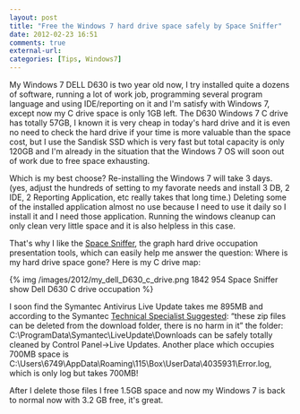```yaml
---
layout: post
title: "Free the Windows 7 hard drive space safely by Space Sniffer"
date: 2012-02-23 16:51
comments: true
external-url:
categories: [Tips, Windows7]
---
```

My Windows 7 DELL D630 is two year old now, I try installed quite a dozens of software, running a lot of work job, programming several program language and using IDE/reporting on it and I'm satisfy with Windows 7, except now my C drive space is only 1GB left. The D630 Windows 7 C drive has totally 57GB, I known it is very cheap in today's hard drive and it is even no need to check the hard drive if your time is more valuable than the space cost, but I use the Sandisk SSD which is very fast but total capacity is only 120GB and I'm already in the situation that the Windows 7 OS will soon out of work due to free space exhausting.

Which is my best choose? <!--more-->Re-installing the Windows 7 will take 3 days. (yes, adjust the hundreds of setting to my favorate needs and install 3 DB, 2 IDE, 2 Reporting Application, etc really takes that long time.) Deleting some of the installed application almost no use because I need to use it daily so I install it and I need those application. Running the windows cleanup can only clean very little space and it is also helpless in this case.

That's why I like the <a href="http://spacesniffer.en.softonic.com/" target="_blank">Space Sniffer</a>, the graph hard drive occupation presentation tools, which can easily help me answer the question: Where is my hard drive space gone? Here is my C drive map:

{% img /images/2012/my_dell_D630_c_drive.png 1842 954 Space Sniffer show Dell D630 C drive occupation %}

I soon find the Symantec Antivirus Live Update takes me 895MB and according to the Symantec <a href="http://www.symantec.com/connect/forums/change-liveupdate-download-directory" target="_blank">Technical Specialist Suggested</a>: &ldquo;these zip files can be deleted from the download folder, there is no harm in it&rdquo; the folder: C:\ProgramData\Symantec\LiveUpdate\Downloads can be safely totally cleaned by Control Panel-&gt;Live Updates. Another place which occupies 700MB space is C:\Users\6749\AppData\Roaming\115\Box\UserData\4035931\Error.log, which is only log but takes 700MB!

After I delete those files I free 1.5GB space and now my Windows 7 is back to normal now with 3.2 GB free, it's great.